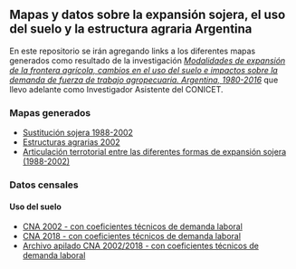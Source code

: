 ## Mapas y datos sobre la expansión sojera, el uso del suelo y la estructura agraria Argentina
En este repositorio se irán agregando links a los diferentes mapas generados como resultado de la investigación 
[_Modalidades de expansión de la frontera agrícola, cambios en el uso del suelo e impactos sobre la demanda de fuerza de trabajo agropecuaria. Argentina, 1980-2016_](https://www.conicet.gov.ar/new_scp/detalle.php?id=28059&datos_academicos=yes) que llevo adelante como Investigador Asistente del CONICET.

### Mapas generados
- [Sustitución sojera 1988-2002](maps/01_sust_soja_1.html)
- [Estructuras agrarias 2002](maps/02_estructuras.html) 
- [Articulación terrotorial entre las diferentes formas de expansión sojera (1988-2002)](maps/03_articulacion_soja.html)

### Datos censales
#### Uso del suelo 
- [CNA 2002 - con coeficientes técnicos de demanda laboral](https://gefero.github.io/CONICET_tablas_CNA/data/proc/uso_suelo_2002_con_coeficientes.csv)
- [CNA 2018 - con coeficientes técnicos de demanda laboral](https://gefero.github.io/CONICET_tablas_CNA/data/proc/uso_suelo_2018_con_coeficientes.csv)
- [Archivo apilado CNA 2002/2018 - con coeficientes técnicos de demanda laboral](https://gefero.github.io/CONICET_tablas_CNA/data/proc/uso_suelo_2002_2018_coefs.csv)
